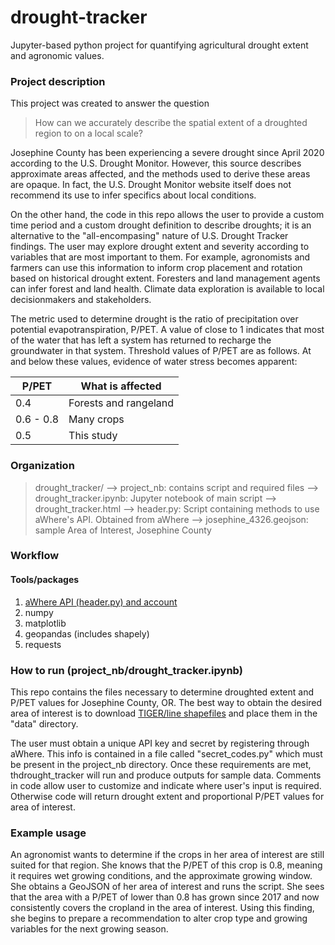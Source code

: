 # drought-tracker
Jupyter-based python project for quantifying agricultural drought extent and agronomic values.

### Project description
This project was created to answer the question

> How can we accurately describe the spatial extent of a droughted region to on a local scale?

Josephine County has been experiencing a severe drought since April 2020 according to the U.S. Drought Monitor. However, this source describes approximate areas affected, and the methods used to derive these areas are opaque. In fact, the U.S. Drought Monitor website itself does not recommend its use to infer specifics about local conditions.

On the other hand, the code in this repo allows the user to provide a custom time period and a custom drought definition to describe droughts; it is an alternative to the "all-encompasing" nature of U.S. Drought Tracker findings. The user may explore drought extent and severity according to variables that are most important to them. For example, agronomists and farmers can use this information to inform crop placement and rotation based on historical drought extent. Foresters and land management agents can infer forest and land health. Climate data exploration is available to local decisionmakers and stakeholders.



The metric used to determine drought is the ratio of precipitation over potential evapotranspiration, P/PET. A value of close to 1 indicates that most of the water that has left a system has returned to recharge the groundwater in that system. Threshold values of P/PET are as follows. At and below these values, evidence of water stress becomes apparent:

| P/PET | What is affected| 
| ------|---------------|
|  0.4  | Forests and rangeland | 
| 0.6 - 0.8 | Many crops | 
| 0.5 | This study | 

### Organization
>drought_tracker/
> --> project_nb: contains script and required files
>    --> drought_tracker.ipynb: Jupyter notebook of main script
>    --> drought_tracker.html
>    --> header.py: Script containing methods to use aWhere's API. Obtained from aWhere
>    --> josephine_4326.geojson: sample Area of Interest, Josephine County


### Workflow

#### Tools/packages
1. [aWhere API (header.py) and account](https://www.awhere.com/)
2. numpy
3. matplotlib
4. geopandas (includes shapely)
5. requests

### How to run (project_nb/drought_tracker.ipynb)
This repo contains the files necessary to determine droughted extent and P/PET values for Josephine County, OR. The best way to obtain the desired area of interest is to download [TIGER/line shapefiles](https://www.census.gov/cgi-bin/geo/shapefiles/index.php) and place them in the "data" directory.

The user must obtain a unique API key and secret by registering through aWhere. This info is contained in a file called "secret_codes.py" which must be present in the project_nb directory. Once these requirements are met, thdrought_tracker will run and produce outputs for sample data. Comments in code allow user to customize and indicate where user's input is required. Otherwise code will return drought extent and proportional P/PET values for area of interest.

### Example usage
An agronomist wants to determine if the crops in her area of interest are still suited for that region. She knows that the P/PET of this crop is 0.8, meaning it requires wet growing conditions, and the approximate growing window. She obtains a GeoJSON of her area of interest and runs the script. She sees that the area with a P/PET of lower than 0.8 has grown since 2017 and now consistently covers the cropland in the area of interest. Using this finding, she begins to prepare a recommendation to alter crop type and growing variables for the next growing season. 

